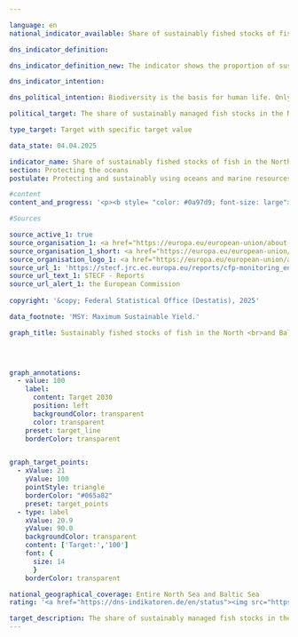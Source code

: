 ```yaml
---

language: en        
national_indicator_available: Share of sustainably fished stocks of fish in the North and Baltic Seas        

dns_indicator_definition:         

dns_indicator_definition_new: The indicator shows the proportion of sustainably managed fish stocks in relation to the total number of managed fish stocks in the North Sea and Baltic Sea (in %). This is based on the maximum sustainable yield approach (<abbr title="Maximum Sustainable Yield" tabindex="0">MSY</abbr> approach).        

dns_indicator_intention:         

dns_political_intention: Biodiversity is the basis for human life. Only if natural capital&nbsp;–&nbsp;for example in the form of fish stocks in the North Sea and Baltic Sea&nbsp;–&nbsp;is protected and preserved can it continue to provide vital ecosystem services for future generations.        

political_target: The share of sustainably managed fish stocks in the North and Baltic Sea in all <abbr title="Maximum Sustainable Yield" tabindex="0">MSY</abbr>-examined stocks is to rise to 100% by 2030        

type_target: Target with specific target value        

data_state: 04.04.2025        

indicator_name: Share of sustainably fished stocks of fish in the North and Baltic Seas        
section: Protecting the oceans        
postulate: Protecting and sustainably using oceans and marine resources        

#content         
content_and_progress: '<p><b style= "color: #0a97d9; font-size: large">14.1.b Share of sustainably fished stocks of fish in the North and Baltic Seas</b><br><br>A fish stock is considered to be <i>sustainably managed</i> when the actual annual catch per stock does not exceed the scientifically recommended catch level based on the Maximum Sustainable Yield (<abbr title="Maximum Sustainable Yield" tabindex="0">MSY</abbr>) approach, or complies with a long-term management plan based on the <abbr title="Maximum Sustainable Yield" tabindex="0">MSY</abbr> approach that is deemed sustainable. A <i>fish stock</i> refers to a self-reproducing population of a fish species. Accordingly, a single species may consist of multiple stocks, each subject to different catch reference levels.<br><br>The stock reference values are calculated by the International Council for the Exploration of the Sea (<abbr title="International Council for the Exploration of the Sea" tabindex="0">ICES</abbr>). Data collection for calculating the indicator encompasses the entire North Sea and Baltic Sea; therefore, a separate reporting for German territorial waters or the German exclusive economic zone is not possible.<br><br>The annual determination of sustainable catch limits is based on stochastic forecasting models that rely on the historical development of the stocks. Data on landed quantities are derived from reported catches. Additionally, samples provide information on demographic parameters of the stock, such as the age and size of fish. These are supplemented by fishery-independent scientific surveys conducted on research vessels. The underlying time series is updated annually; the fish species considered may also be retrospectively adjusted, which can lead to revisions of indicator values for previous years.<br><br>In 2023, the proportion of sustainably fished stocks among all stocks assessed according to the <abbr title="Maximum Sustainable Yield" tabindex="0">MSY</abbr> approach in the North and Baltic Seas combined was 71.4%. In the North Sea, the proportion was 70.4%, and in the Baltic Sea, 75.0%. Between 2018&nbsp;and 2023, an overall positive trend is evident. The politically established target is to sustainably manage all economically exploited fish stocks in accordance with the <abbr title="Maximum Sustainable Yield" tabindex="0">MSY</abbr> approach by 2030. However, if the current trend continues, this target is likely to be narrowly missed.<br><br>The evaluation of the indicator is challenging for several reasons. Besides the actual stock development, the selection of stocks under assessment influences the indicator values. This complicates comparability between years, as the basis for evaluation may change.<br><br>Not all fish stocks are examined for sustainable management. Therefore, the proportion of sustainably managed stocks should always be considered relative to the total number of economically exploited fish stocks. While the aim is to include as many stocks as possible in the assessments, a complete coverage&nbsp;–&nbsp;particularly of economically less relevant or lightly fished stocks&nbsp;–&nbsp;is unrealistic due to the high effort and costs involved. Currently, 58&nbsp;stocks are economically exploited in the North Sea and 20&nbsp;in the Baltic Sea. Of these, 27&nbsp;stocks in the North Sea and eight in the Baltic Sea are assessed based on the <abbr title="Maximum Sustainable Yield" tabindex="0">MSY</abbr> approach&nbsp;–&nbsp;accounting for approximately 45% of the exploited stocks. Stocks for which sufficient data for an <abbr title="Maximum Sustainable Yield" tabindex="0">MSY</abbr> analysis are lacking are excluded from the indicator.<br><br>It should also be noted when interpreting the indicator that the recommended catch limits apply across borders and can only be indirectly influenced by individual states.</p>'                

#Sources        

source_active_1: true
source_organisation_1: <a href="https://europa.eu/european-union/about-eu/institutions-bodies/european-commission_en" target="_blank" onclick="return confirm_alert('the European Commission', 'En')">European Commission</a>
source_organisation_1_short: <a href="https://europa.eu/european-union/about-eu/institutions-bodies/european-commission_en" target="_blank" onclick="return confirm_alert('the European Commission', 'En')">European Commission</a>
source_organisation_logo_1: <a href="https://europa.eu/european-union/about-eu/institutions-bodies/european-commission_en" target="_blank" onclick="return confirm_alert('the European Commission', 'En')"><img src="https://dns-indikatoren.de/public/OrgImgEn/europeancommission.png" alt="European Commission" title=" Click here to visit the homepage of the organizationEuropean Commission" style="height:60px; width:148px; border:transparent"/></a>
source_url_1: 'https://stecf.jrc.ec.europa.eu/reports/cfp-monitoring_en'
source_url_text_1: STECF - Reports
source_url_alert_1: the European Commission
        
copyright: '&copy; Federal Statistical Office (Destatis), 2025'        

data_footnote: 'MSY: Maximum Sustainable Yield.'        

graph_title: Sustainably fished stocks of fish in the North <br>and Baltic Seas        

        


graph_annotations:
  - value: 100
    label:
      content: Target 2030
      position: left
      backgroundColor: transparent
      color: transparent
    preset: target_line
    borderColor: transparent        


graph_target_points:
  - xValue: 21
    yValue: 100
    pointStyle: triangle
    borderColor: "#065a82"
    preset: target_points
  - type: label
    xValue: 20.9
    yValue: 90.0
    backgroundColor: transparent
    content: ['Target:','100']
    font: {
      size: 14
      }
    borderColor: transparent                

national_geographical_coverage: Entire North Sea and Baltic Sea        
rating: '<a href="https://dns-indikatoren.de/en/status"><img src="https://sdg-indikatoren.de/public/Wettersymbole/Leicht bewölkt.png" title="If the development from 2023 had continued, the target had been missed by at least 5&nbsp;documentat%, but by a maximum of 20&nbsp;% of the difference between the target value and the value at that time." alt="Weathersymbol: Clouded sun"/></a>'        

target_description: The share of sustainably managed fish stocks in the North and Baltic Seas among all <abbr title="Maximum Sustainable Yield" tabindex="0">MSY</abbr>-examined stocks, should be increased to 100% by 2030.<br><br><br>• According to the target formulation for indicator 14.1.b, if the average trend observed over the past six years continues, the politically defined 2030&nbsp;target will be narrowly missed. Indicator 14.1.b is therefore assessed as <b>slightly cloudy</b> for 2023.        
---
```


